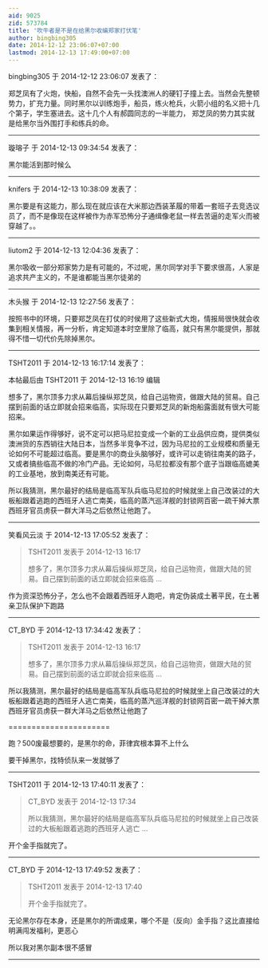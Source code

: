 ```yaml
---
aid: 9025
zid: 573784
title: '吹牛者是不是在给黑尔收编郑家打伏笔'
author: bingbing305
date: 2014-12-12 23:06:07+07:00
lastmod: 2014-12-13 17:49:00+07:00
---
```


bingbing305 于 2014-12-12 23:06:07 发表了：

郑芝凤有了火炮，快船，自然不会先一头找澳洲人的硬钉子撞上去。当然会先整顿势力，扩充力量。同时黑尔以训练炮手，船员，练火枪兵，火箭小组的名义把十几个第子，学生塞进去。这十几个人有郝圆同志的一半能力， 郑芝凤的势力其实就是给黑尔当外围打手和练兵的命。

---------

璇瑢子 于 2014-12-13 09:34:54 发表了：

黑尔能活到那时候么

---------

knifers 于 2014-12-13 10:38:09 发表了：

黑尓要是有这能力，那么现在就应该在大米那边西装革履的带着一套班子去竞选议员了，而不是像现在这样被作为赤军恐怖分子通缉像老鼠一样去苦逼的走军火而被穿越了。。

---------

liutom2 于 2014-12-13 12:04:36 发表了：

黑尔吸收一部分郑家势力是有可能的，不过呢，黑尔同学对手下要求很高，人家是追求共产主义的，不是谁都能当黑尔徒弟的

---------

木头猴 于 2014-12-13 12:27:56 发表了：

按照书中的环境，只要郑芝凤在打仗的时侯用了这些新式大炮，情报局很快就会收集到相关情报，再一分析，肯定知道本时空里除了临高，就只有黑尔能提供，那就得不惜一切代价先除掉黑尔。

---------

TSHT2011 于 2014-12-13 16:17:14 发表了：

本帖最后由 TSHT2011 于 2014-12-13 16:19 编辑 

想多了，黑尔顶多力求从幕后操纵郑芝凤，给自己运物资，做跟大陆的贸易。自己摆到前面的话立即就会招来临高，实际现在只要郑芝凤的新炮船露面就有很大可能招来。

黑尔如果运作得够好，说不定可以把马尼拉变成一个新的工业品供应商，提供类似澳洲货的东西销往大陆日本，当然多半竞争不过，因为马尼拉的工业规模和质量无论如何不可能超过临高。要是黑尔的商业头脑够好，或许可以走销往南美的路子，又或者搞些临高不做的冷门产品。无论如何，马尼拉都没有那个底子当跟临高媲美的工业基地，放到南美还有可能。

所以我猜测，黑尔最好的结局是临高军队兵临马尼拉的时候就坐上自己改装过的大板船跟着逃跑的西班牙人逃亡南美，临高的蒸汽巡洋舰的封锁网百密一疏干掉大票西班牙官员虏获一群大洋马之后依然让他跑了。

---------

笑看风云淡 于 2014-12-13 17:05:52 发表了：

> TSHT2011 发表于 2014-12-13 16:17
> 
> 想多了，黑尔顶多力求从幕后操纵郑芝凤，给自己运物资，做跟大陆的贸易。自己摆到前面的话立即就会招来临高 ...



作为资深恐怖分子，怎么也不会跟着西班牙人跑吧，肯定伪装成土著平民，在土著亲卫队保护下跑路

---------

CT_BYD 于 2014-12-13 17:34:42 发表了：

> TSHT2011 发表于 2014-12-13 16:17
> 
> 想多了，黑尔顶多力求从幕后操纵郑芝凤，给自己运物资，做跟大陆的贸易。自己摆到前面的话立即就会招来临高 ...



所以我猜测，黑尔最好的结局是临高军队兵临马尼拉的时候就坐上自己改装过的大板船跟着逃跑的西班牙人逃亡南美，临高的蒸汽巡洋舰的封锁网百密一疏干掉大票西班牙官员虏获一群大洋马之后依然让他跑了

======================

跑？500废最想要的，是黑尔的命，菲律宾根本算不上什么

要干掉黑尔，找特侦队来一发就够了

---------

TSHT2011 于 2014-12-13 17:40:11 发表了：

> CT\_BYD 发表于 2014-12-13 17:34
> 
> 所以我猜测，黑尔最好的结局是临高军队兵临马尼拉的时候就坐上自己改装过的大板船跟着逃跑的西班牙人逃亡 ...



开个金手指就完了。

---------

CT_BYD 于 2014-12-13 17:49:52 发表了：

> TSHT2011 发表于 2014-12-13 17:40
> 
> 开个金手指就完了。



无论黑尔存在本身，还是黑尔的所谓成果，哪个不是（反向）金手指？这比直接给明满闯发福利，更恶心

所以我对黑尔副本很不感冒

---------

